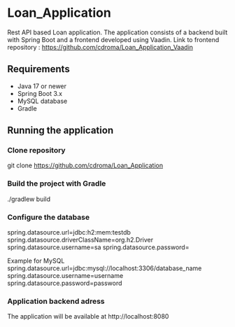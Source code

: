 # Loan_Application
Rest API based Loan application. The application consists of a backend built with Spring Boot and a frontend developed using Vaadin.
Link to frontend repository : https://github.com/cdroma/Loan_Application_Vaadin
## Requirements
- Java 17 or newer
- Spring Boot 3.x
- MySQL database
- Gradle
## Running the application
### Clone repository
git clone https://github.com/cdroma/Loan_Application
### Build the project with Gradle
./gradlew build
### Configure the database
spring.datasource.url=jdbc:h2:mem:testdb
spring.datasource.driverClassName=org.h2.Driver
spring.datasource.username=sa
spring.datasource.password=

Example for MySQL
spring.datasource.url=jdbc:mysql://localhost:3306/database_name
spring.datasource.username=username
spring.datasource.password=password
### Application backend adress
The application will be available at http://localhost:8080
